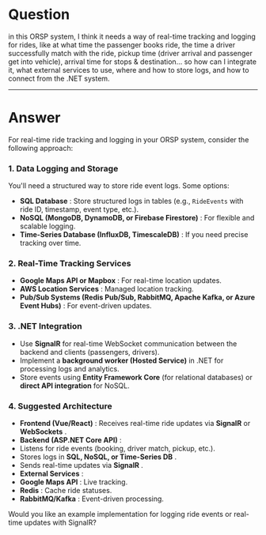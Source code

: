 # Question

in this ORSP system, I think it needs a way of real-time tracking and logging for rides, like at what time the passenger books ride, the time a driver successfully match with the ride, pickup time (driver arrival and passenger get into vehicle), arrival time for stops & destination... so how can I integrate it, what external services to use, where and how to store logs, and how to connect from the .NET system.

---

# Answer

For real-time ride tracking and logging in your ORSP system, consider the following approach:

### **1. Data Logging and Storage**

You'll need a structured way to store ride event logs. Some options:

* **SQL Database** : Store structured logs in tables (e.g., `RideEvents` with ride ID, timestamp, event type, etc.).
* **NoSQL (MongoDB, DynamoDB, or Firebase Firestore)** : For flexible and scalable logging.
* **Time-Series Database (InfluxDB, TimescaleDB)** : If you need precise tracking over time.

### **2. Real-Time Tracking Services**

* **Google Maps API or Mapbox** : For real-time location updates.
* **AWS Location Services** : Managed location tracking.
* **Pub/Sub Systems (Redis Pub/Sub, RabbitMQ, Apache Kafka, or Azure Event Hubs)** : For event-driven updates.

### **3. .NET Integration**

* Use **SignalR** for real-time WebSocket communication between the backend and clients (passengers, drivers).
* Implement a **background worker (Hosted Service)** in .NET for processing logs and analytics.
* Store events using **Entity Framework Core** (for relational databases) or **direct API integration** for NoSQL.

### **4. Suggested Architecture**

* **Frontend (Vue/React)** : Receives real-time ride updates via **SignalR** or  **WebSockets** .
* **Backend (ASP.NET Core API)** :
* Listens for ride events (booking, driver match, pickup, etc.).
* Stores logs in  **SQL, NoSQL, or Time-Series DB** .
* Sends real-time updates via  **SignalR** .
* **External Services** :
* **Google Maps API** : Live tracking.
* **Redis** : Cache ride statuses.
* **RabbitMQ/Kafka** : Event-driven processing.

Would you like an example implementation for logging ride events or real-time updates with SignalR?
